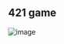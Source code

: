 ## 421 game
![image](https://github.com/matheusnb99/sdv-m2-electron-421-dice-game/assets/33270796/699ee34c-afa0-4c1c-ae93-974dffe46347)
